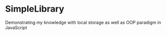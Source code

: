 # SimpleLibrary

Demonstrating my knowledge with local storage as well as OOP paradigm in JavaScript
